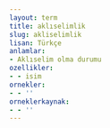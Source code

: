 ```yaml
---
layout: term
title: aklıselimlik
slug: akliselimlik
lisan: Türkçe
anlamlar:
- Aklıselim olma durumu
ozellikler:
- - isim
ornekler:
- - ''
orneklerkaynak:
- - ''
---
```

